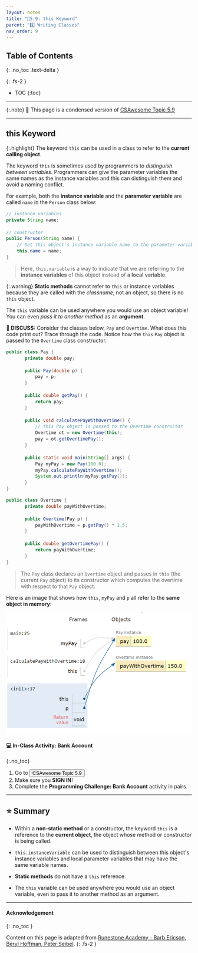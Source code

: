 ```yaml
---
layout: notes
title: "📓5.9: this Keyword" 
parent: "5️⃣ Writing Classes"
nav_order: 9
---
```


## Table of Contents
{: .no_toc .text-delta }

{: .fs-2 }
- TOC
{:toc}

---

{:.note}
📖 This page is a condensed version of [CSAwesome Topic 5.9](https://runestone.academy/ns/books/published/csawesome/Unit5-Writing-Classes/topic-5-9-this.html?mode=browsing) 

---

## this Keyword

{:.highlight}
The keyword ``this`` can be used in a class to refer to the **current calling object**. 

The keyword `this` is sometimes used by programmers to _distinguish between variables_. Programmers can give the parameter variables the same names as the instance variables and this can distinguish them and avoid a naming conflict. 

For example, both the **instance variable** and the **parameter variable** are called `name` in the `Person` class below:

```java
// instance variables
private String name;

// constructor
public Person(String name) {
    // Set this object's instance variable name to the parameter variable name
    this.name = name;
}
```
> Here, ``this.variable`` is a way to indicate that we are referring to the **instance variables** of this object instead of **a local variable**.

{:.warning}
**Static methods** cannot refer to `this` or instance variables because they are called with the _classname_, not an object, so there is no `this` object.

The ``this`` variable can be used anywhere you would use an object variable! You can even _pass it to another method_ as an **argument**. 

**💬 DISCUSS:** Consider the classes below, ``Pay`` and ``Overtime``. What does this code print out? Trace through the code. Notice how the `this` `Pay` object is passed to the `Overtime` class constructor.

```java
public class Pay {
       private double pay;

       public Pay(double p) {
           pay = p;
       }

       public double getPay() {
           return pay;
       }

       public void calculatePayWithOvertime() {
           // this Pay object is passed to the Overtime constructor
           Overtime ot = new Overtime(this);
           pay = ot.getOvertimePay();
       }

       public static void main(String[] args) {
           Pay myPay = new Pay(100.0);
           myPay.calculatePayWithOvertime();
           System.out.println(myPay.getPay());
       }
}
```
```java
public class Overtime {
       private double payWithOvertime;

       public Overtime(Pay p) {
           payWithOvertime = p.getPay() * 1.5;
       }

       public double getOvertimePay() {
           return payWithOvertime;
       }
}
```
> The ``Pay`` class declares an ``Overtime`` object and passes in ``this`` (the current ``Pay`` object) to its constructor which computes the overtime with respect to that ``Pay`` object.

Here is an image that shows how ``this``, ``myPay`` and ``p`` all refer to the **same object in memory**:

![image](Figures/thisTrace.png)

#### 💻 In-Class Activity: Bank Account
{:.no_toc}


<div class="task" markdown="block">

1. Go to <a href="https://runestone.academy/ns/books/published/csawesome/Unit5-Writing-Classes/topic-5-9-this.html?mode=browsing"><button type="button" name="button" class="btn">CSAwesome Topic 5.9</button></a> 
2. Make sure you **SIGN IN**!
3. Complete the **Programming Challenge: Bank Account** activity in pairs.

</div>

---

## ⭐️ Summary

- Within a **non-static method** or a constructor, the keyword `this` is a reference to the **current object**, the object whose method or constructor is being called.

- `this.instanceVariable` can be used to distinguish between this object's instance variables and local parameter variables that may have the same variable names.

- **Static methods** do not have a `this` reference.

- The `this` variable can be used anywhere you would use an object variable, even to pass it to another method as an argument.
  

---

#### Acknowledgement
{: .no_toc }

Content on this page is adapted from [Runestone Academy - Barb Ericson, Beryl Hoffman, Peter Seibel](https://runestone.academy/ns/books/published/csawesome/index.html?mode=browsing).
{: .fs-2 }
